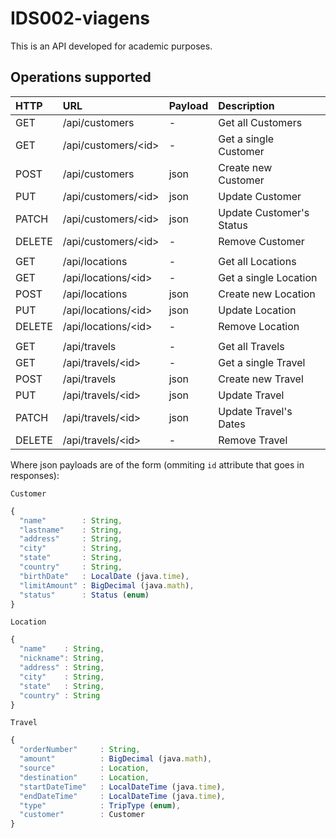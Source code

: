 # IDS002-viagens

This is an API developed for academic purposes. 

## Operations supported

| HTTP | URL | Payload | Description
| :--- | :--- | :--- | :---
| GET | /api/customers | - | Get all Customers
| GET | /api/customers/\<id\> | - | Get a single Customer
| POST | /api/customers | json | Create new Customer
| PUT | /api/customers/\<id\> | json | Update Customer
| PATCH | /api/customers/\<id\> | json | Update Customer's Status
| DELETE | /api/customers/\<id\> | - | Remove Customer
|  | 
| GET | /api/locations | - | Get all Locations
| GET | /api/locations/\<id\> | - | Get a single Location
| POST | /api/locations | json | Create new Location
| PUT | /api/locations/\<id\> | json | Update Location
| DELETE | /api/locations/\<id\> | - | Remove Location
|  |  |  | 
| GET | /api/travels | - | Get all Travels
| GET | /api/travels/\<id\> | - | Get a single Travel
| POST | /api/travels | json | Create new Travel
| PUT | /api/travels/\<id\> | json | Update Travel
| PATCH | /api/travels/\<id\> | json | Update Travel's Dates
| DELETE | /api/travels/\<id\> | - | Remove Travel

Where json payloads are of the form (ommiting `id` attribute that goes in responses):

`Customer`
```javascript
{
  "name"        : String,
  "lastname"    : String,
  "address"     : String,
  "city"        : String,
  "state"       : String,
  "country"     : String,
  "birthDate"   : LocalDate (java.time),
  "limitAmount" : BigDecimal (java.math),
  "status"      : Status (enum)
}
```

`Location`
```javascript
{
  "name"    : String,
  "nickname": String,
  "address" : String,
  "city"    : String,
  "state"   : String,
  "country" : String
}
```

`Travel`
```javascript
{
  "orderNumber"     : String,
  "amount"          : BigDecimal (java.math),
  "source"          : Location,
  "destination"     : Location,
  "startDateTime"   : LocalDateTime (java.time),
  "endDateTime"     : LocalDateTime (java.time),
  "type"            : TripType (enum),
  "customer"        : Customer
}
```
